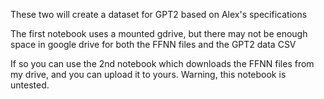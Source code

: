 These two will create a dataset for GPT2 based on Alex's specifications

The first notebook uses a mounted gdrive, but there may not be enough space in google drive for both the FFNN files and the GPT2 data CSV

If so you can use the 2nd notebook which downloads the FFNN files from my drive, and you can upload it to yours. Warning, this notebook is untested. 

